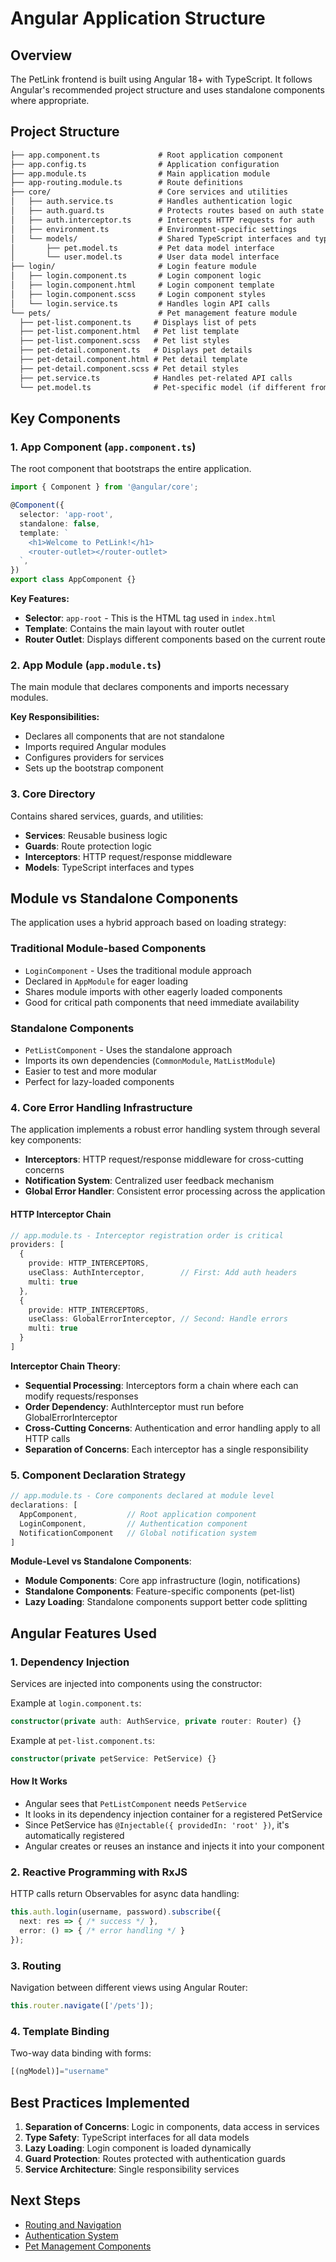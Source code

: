 # Angular Application Structure

## Overview

The PetLink frontend is built using Angular 18+ with TypeScript. It follows Angular's recommended project structure and uses standalone components where appropriate.

## Project Structure

```txt
├── app.component.ts             # Root application component
├── app.config.ts                # Application configuration
├── app.module.ts                # Main application module
├── app-routing.module.ts        # Route definitions
├── core/                        # Core services and utilities
│   ├── auth.service.ts          # Handles authentication logic
│   ├── auth.guard.ts            # Protects routes based on auth state
│   ├── auth.interceptor.ts      # Intercepts HTTP requests for auth
│   ├── environment.ts           # Environment-specific settings
│   └── models/                  # Shared TypeScript interfaces and types
│       ├── pet.model.ts         # Pet data model interface
│       └── user.model.ts        # User data model interface
├── login/                       # Login feature module
│   ├── login.component.ts       # Login component logic
│   ├── login.component.html     # Login component template
│   ├── login.component.scss     # Login component styles
│   └── login.service.ts         # Handles login API calls
└── pets/                        # Pet management feature module
  ├── pet-list.component.ts     # Displays list of pets
  ├── pet-list.component.html   # Pet list template
  ├── pet-list.component.scss   # Pet list styles
  ├── pet-detail.component.ts   # Displays pet details
  ├── pet-detail.component.html # Pet detail template
  ├── pet-detail.component.scss # Pet detail styles
  ├── pet.service.ts            # Handles pet-related API calls
  └── pet.model.ts              # Pet-specific model (if different from shared)
```

## Key Components

### 1. App Component (`app.component.ts`)

The root component that bootstraps the entire application.

```typescript
import { Component } from '@angular/core';

@Component({
  selector: 'app-root',
  standalone: false,
  template: `
    <h1>Welcome to PetLink!</h1>
    <router-outlet></router-outlet>
  `,
})
export class AppComponent {}
```

**Key Features:**

- **Selector**: `app-root` - This is the HTML tag used in `index.html`
- **Template**: Contains the main layout with router outlet
- **Router Outlet**: Displays different components based on the current route

### 2. App Module (`app.module.ts`)

The main module that declares components and imports necessary modules.

**Key Responsibilities:**

- Declares all components that are not standalone
- Imports required Angular modules
- Configures providers for services
- Sets up the bootstrap component

### 3. Core Directory

Contains shared services, guards, and utilities:

- **Services**: Reusable business logic
- **Guards**: Route protection logic
- **Interceptors**: HTTP request/response middleware
- **Models**: TypeScript interfaces and types

## Module vs Standalone Components

The application uses a hybrid approach based on loading strategy:

### Traditional Module-based Components

- `LoginComponent` - Uses the traditional module approach
- Declared in `AppModule` for eager loading
- Shares module imports with other eagerly loaded components
- Good for critical path components that need immediate availability

### Standalone Components

- `PetListComponent` - Uses the standalone approach
- Imports its own dependencies (`CommonModule`, `MatListModule`)
- Easier to test and more modular
- Perfect for lazy-loaded components

### 4. Core Error Handling Infrastructure

The application implements a robust error handling system through several key components:

- **Interceptors**: HTTP request/response middleware for cross-cutting concerns
- **Notification System**: Centralized user feedback mechanism
- **Global Error Handler**: Consistent error processing across the application

#### HTTP Interceptor Chain

```typescript
// app.module.ts - Interceptor registration order is critical
providers: [
  {
    provide: HTTP_INTERCEPTORS,
    useClass: AuthInterceptor,        // First: Add auth headers
    multi: true
  },
  {
    provide: HTTP_INTERCEPTORS,
    useClass: GlobalErrorInterceptor, // Second: Handle errors
    multi: true
  }
]
```

**Interceptor Chain Theory**:

- **Sequential Processing**: Interceptors form a chain where each can modify requests/responses
- **Order Dependency**: AuthInterceptor must run before GlobalErrorInterceptor
- **Cross-Cutting Concerns**: Authentication and error handling apply to all HTTP calls
- **Separation of Concerns**: Each interceptor has a single responsibility

### 5. Component Declaration Strategy

```typescript
// app.module.ts - Core components declared at module level
declarations: [
  AppComponent,           // Root application component
  LoginComponent,         // Authentication component
  NotificationComponent   // Global notification system
]
```

**Module-Level vs Standalone Components**:

- **Module Components**: Core app infrastructure (login, notifications)
- **Standalone Components**: Feature-specific components (pet-list)
- **Lazy Loading**: Standalone components support better code splitting

## Angular Features Used

### 1. Dependency Injection

Services are injected into components using the constructor:

Example at `login.component.ts`:

```typescript
constructor(private auth: AuthService, private router: Router) {}
```

Example at `pet-list.component.ts`:

```typescript
constructor(private petService: PetService) {}
```

#### How It Works

- Angular sees that `PetListComponent` needs `PetService`
- It looks in its dependency injection container for a registered PetService
- Since PetService has `@Injectable({ providedIn: 'root' })`, it's automatically registered
- Angular creates or reuses an instance and injects it into your component

### 2. Reactive Programming with RxJS

HTTP calls return Observables for async data handling:

```typescript
this.auth.login(username, password).subscribe({
  next: res => { /* success */ },
  error: () => { /* error handling */ }
});
```

### 3. Routing

Navigation between different views using Angular Router:

```typescript
this.router.navigate(['/pets']);
```

### 4. Template Binding

Two-way data binding with forms:

```typescript
[(ngModel)]="username"
```

## Best Practices Implemented

1. **Separation of Concerns**: Logic in components, data access in services
2. **Type Safety**: TypeScript interfaces for all data models
3. **Lazy Loading**: Login component is loaded dynamically
4. **Guard Protection**: Routes protected with authentication guards
5. **Service Architecture**: Single responsibility services

## Next Steps

- [Routing and Navigation](./02-routing-navigation.md)
- [Authentication System](./03-authentication.md)
- [Pet Management Components](./04-pet-management.md)
